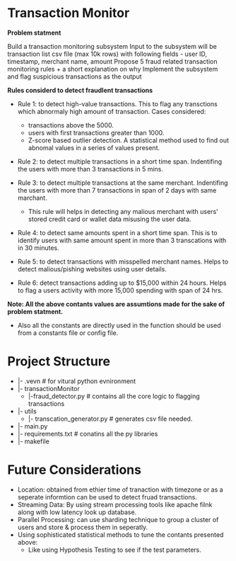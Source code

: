 # Transaction Monitor

**Problem statment**

Build a transaction monitoring subsystem 
Input to the subsystem will be transaction list csv file (max 10k rows) with following fields - user ID, timestamp, merchant name, amount 
Propose 5 fraud related transaction monitoring rules + a short explanation on why 
Implement the subsystem and flag suspicious transactions as the output

**Rules considerd to detect fraudlent transactions**

- Rule 1: to detect high-value transactions. This to flag any transctions which abnormaly high amount of transaction. Cases considered:
    - transactions above the 5000.
    - users with first transactions greater than 1000.
    - Z-score based outlier detection. A statistical method used to find out abnomal values in a series of values present.

- Rule 2: to detect multiple transactions in a short time span. Indentifing the users with more than 3 transactions in 5 mins.

- Rule 3: to detect multiple transactions at the same merchant. Indentifing the users with more than 7 transactions in span of 2 days with same marchant. 
    - This rule will helps in detecting any malious merchant with users' stored credit card or wallet data misusing the user data.

- Rule 4: to detect same amounts spent in a short time span. This is to identify users with same amount spent in more than 3 transcations with in 30 minutes.

- Rule 5: to detect transactions with misspelled merchant names. Helps to detect malious/pishing websites using user details.

- Rule 6: detect transactions adding up to $15,000 within 24 hours. Helps to flag a users activity with more 15,000 spending with span of 24 hrs.


**Note: All the above contants values are assumtions made for the sake of problem statment.**
- Also all the constants are directly used in the function should be used from a constants file or config file.


# Project Structure

- |- .vevn # for vitural python evnironment
- |- transactionMonitor 
    - |-fraud_detector.py # contains all the core logic to flagging transactions
- |- utils
    - |- transcation_generator.py # generates csv file needed.
- |- main.py
- |- requirements.txt # conatins all the py libraries
- |- makefile

# Future Considerations
-  Location: obtained from ethier time of tranaction with timezone or as a seperate informtion can be used to detect fruad transactions.
- Streaming Data: By using stream processing tools like apache filnk along with low latency look up database.
- Parallel Processing: can use sharding technique to group a cluster of users and store & process them in seperatly.
- Using sophisticated statistical methods to tune the contants presented above: 
    - Like using Hypothesis Testing to see if the test parameters.